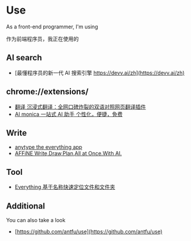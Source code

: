 # Use

As a front-end programmer, I'm using

作为前端程序员，我正在使用的

## AI search

- [最懂程序员的新一代 AI 搜索引擎 https://devv.ai/zh](https://devv.ai/zh)

## chrome://extensions/

- [翻译 沉浸式翻译：全网口碑炸裂的双语对照网页翻译插件](https://immersivetranslate.com/)
- [AI monica 一站式 AI 助手 个性化，便捷，免费](https://monica.im/zh_CN?index=1&from=extension_nav)

## Write

- [anytype the everything app](https://anytype.io/)
- [AFFiNE Write,Draw,Plan,All at Once.With AI.](https://affine.pro/)

## Tool
- [Everything 基于名称快速定位文件和文件夹](https://www.voidtools.com/zh-cn/)

## Additional
You can also take a look

- [https://github.com/antfu/use](https://github.com/antfu/use)
